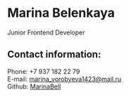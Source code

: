 # **Marina Belenkaya** #
Junior Frontend Developer
## **Contact information:** ##
Phone: +7 937 182 22 79\
E-mail: marina_vorobyeva1423@mail.ru\
Github: [MarinaBell](https://github.com/MarinaBell)